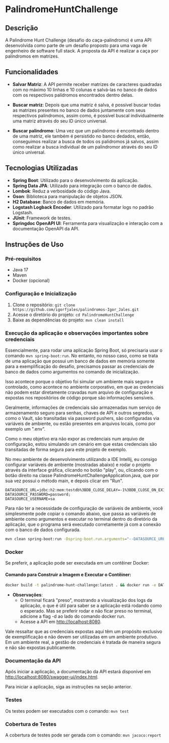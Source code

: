 # PalindromeHuntChallenge

## Descrição

A Palindrome Hunt Challenge (desafio do caça-palindromo) é uma API desenvolvida como parte de um desafio proposto para
uma vaga de engenheiro de software full stack. A proposta da API é realizar a caça por palíndromos em matrizes.

## Funcionalidades

- **Salvar Matriz**: A API permite receber matrizes de caracteres quadradas com no máximo 10 linhas e 10 colunas e
  salvá-las no banco de dados com os respectivos palídromos encontrados dentro delas.


- **Buscar matriz**: Depois que uma matriz é salva, é possível buscar todas as matrizes presentes no banco de dados
  juntamente com seus respectivos palindromos, assim como, é possível buscal individualmente uma matriz através do seu
  ID único universal.


- **Buscar palindromo**: Uma vez que um palindromo é encontrado dentro de uma matriz, ele também é persistido no
  banco dedados, então, conseguimos realizar a busca de todos os palidromos já salvos, assim como realizar a
  busca individual de um palindromor através do seu ID único universal.

## Tecnologias Utilizadas

- **Spring Boot**: Utilizado para o desenvolvimento da aplicação.
- **Spring Data JPA**: Utilizado para integração com o banco de dados.
- **Lombok**: Reduz a verbosidade do código Java.
- **Gson**: Biblioteca para manipulação de objetos JSON.
- **H2 Database**: Banco de dados em memória.
- **Logstash Logback Encoder**: Utilizado para formatar logs no padrão Logstash.
- **JUnit**: Framework de testes.
- **Springdoc OpenAPI UI**: Ferramenta para visualização e interação com a documentação OpenAPI da API.

## Instruções de Uso

### Pré-requisitos

- Java 17
- Maven
- Docker (opcional)

### Configuração e Inicialização

1. Clone o repositório: `git clone https://github.com/igorfjales/palindromos-Igor_Jales.git`
2. Acesse o diretório do projeto: `cd PalindromeHuntChallenge`
3. Baixe as dependências do projeto: `mvn clean install`

### Execução da aplicação e observações importantes sobre credenciais

Essencialmente, para rodar uma aplicação Spring Boot, só precisaria usar o comando `mvn spring-boot:run`. No entanto, no
nosso caso, como se trata de uma aplicação que possui um banco de dados em memória somente para a exemplificação do
desafio, precisamos passar as credenciais de banco de dados como argumentos no comando de inicialização.

Isso acontece porque o objetivo foi simular um ambiente mais seguro e controlado, como acontece no ambiente corporativo,
em que as credenciais não podem estar diretamente cravadas num arquivo de configuração e expostas nos repositórios de
código porque são informações sensíveis.

Geralmente, informações de credenciais são armazenadas num serviço de armazenamento seguro para senhas, chaves
de API e outros segredos, como o Vault, são transitadas via password pushers, são configuradas via variáveis de
ambiente, ou estão presentes em arquivos locais, como por exemplo um ".env".

Como o meu objetivo era não expor as credenciais num arquivo de configuração, estou simulando um cenário em que estas
credenciais são transitadas de forma segura para este projeto de exemplo.

No meu ambiente de desenvolvimento utilizando a IDE Intellij, eu consigo configurar variáveis de ambiente (mostradas
abaixo) e rodar o projeto através da interface gráfica, clicando no botão "play", ou, clicando com o botão direito na
classe PalindromeHuntChallengeApplication.java, que por sua vez possui o método main, e depois clicar em "Run".

```
DATASOURCE_URL=jdbc:h2:mem:testdb%3BDB_CLOSE_DELAY=-1%3BDB_CLOSE_ON_EXIT=FALSE;
DATASOURCE_PASSWORD=password;
DATASOURCE_USERNAME=sa
```

Para não ter a necessidade de configuração de variáveis de ambiente, você simplesmente pode copiar o comando abaixo, que
passa as variáveis de ambiente como argumentos e executar no terminal dentro do diretório da aplicação, que o programa
será executado corretamente já com a conexão com o banco de dados configurada.

```bash
mvn clean spring-boot:run -Dspring-boot.run.arguments="--DATASOURCE_URL=jdbc:h2:mem:testdb;DB_CLOSE_DELAY=-1;DB_CLOSE_ON_EXIT=FALSE --DATASOURCE_PASSWORD=password --DATASOURCE_USERNAME=sa"
```

### Docker

Se preferir, a aplicação pode ser executada em um contêiner Docker:

#### Comando para Construir a Imagem e Executar o Contêiner:

```bash
docker build -t palindrome-hunt-challenge:latest . && docker run -e DATASOURCE_PASSWORD=password -e DATASOURCE_URL="jdbc:h2:mem:testdb;DB_CLOSE_DELAY=-1;DB_CLOSE_ON_EXIT=FALSE" -e DATASOURCE_USERNAME=sa -p 8080:8080 palindrome-hunt-challenge:latest
```

- **Observações**:
    - O terminal ficará "preso", mostrando a visualização dos logs da aplicação, o que é útil para saber se a aplicação
      está rodando como o esperado. Mas se preferir rodar e não ficar preso no terminal, adicione a flag
      -d ao lado do comando docker run.
    - Acesse a API em [http://localhost:8080](http://localhost:8080).

Vale ressaltar que as credenciais expostas aqui têm um propósito exclusivo de exemplificação e não devem ser utilizadas
em um ambiente produtivo. Em um ambiente real, a gestão de credenciais é tratada de maneira segura e não são expostas
publicamente.

### Documentação da API

Após iniciar a aplicação, a documentação da API estará disponível
em [http://localhost:8080/swagger-ui/index.html](http://localhost:8080/swagger-ui/index.html).

Para iniciar a aplicação, siga as instruções na seção anterior.

### Testes

Os testes podem ser executados com o comando: `mvn test`

### Cobertura de Testes

A cobertura de testes pode ser gerada com o comando: `mvn jacoco:report`

